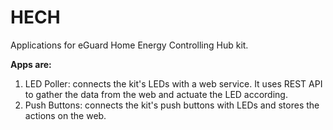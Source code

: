 # HECH
Applications for eGuard Home Energy Controlling Hub kit.

**Apps are:**
   1. LED Poller: connects the kit's LEDs with a web service. It uses REST API to gather the data from the web and actuate the LED according.
   2. Push Buttons: connects the kit's push buttons with LEDs and stores the actions on the web.
